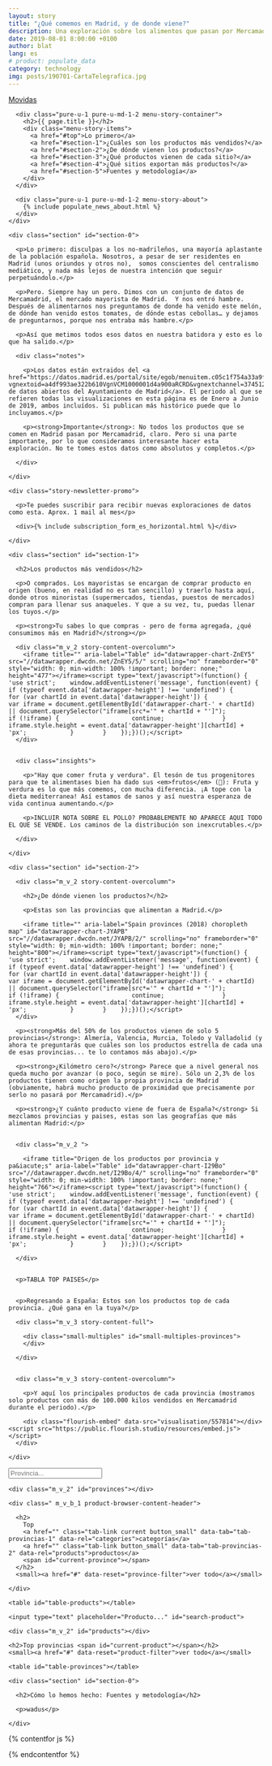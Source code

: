 ```yaml
---
layout: story
title: "¿Qué comemos en Madrid, y de donde viene?"
description: Una exploración sobre los alimentos que pasan por Mercamadrid
date: 2019-08-01 8:00:00 +0100
author: blat
lang: es
# product: populate_data
category: technology
img: posts/190701-CartaTelegrafica.jpg
---
```


<div class="menu-story">

  <div class="menu-story-cue">
    <a href="">
      <i class="fas fa-bars"></i>
      Movidas
    </a>
  </div>

  <div class="menu-story-open">
    <div class="pure-g">

      <div class="pure-u-1 pure-u-md-1-2 menu-story-container">
        <h2>{{ page.title }}</h2>
        <div class="menu-story-items">
          <a href="#top">Lo primero</a>
          <a href="#section-1">¿Cuáles son los productos más vendidos?</a>
          <a href="#section-2">¿De dónde vienen los productos?</a>
          <a href="#section-3">¿Qué productos vienen de cada sitio?</a>
          <a href="#section-4">¿Qué sitios exportan más productos?</a>
          <a href="#section-5">Fuentes y metodología</a>
        </div>
      </div>

      <div class="pure-u-1 pure-u-md-1-2 menu-story-about">
        {% include populate_news_about.html %}
      </div>
    </div>
  </div>

</div>

<div class="row-col">

  <div class="story-content">

    <div class="section" id="section-0">

      <p>Lo primero: disculpas a los no-madrileños, una mayoría aplastante de la población española. Nosotros, a pesar de ser residentes en Madrid (unos oriundos y otros no),  somos conscientes del centralismo mediático, y nada más lejos de nuestra intención que seguir perpetuándolo.</p>

      <p>Pero. Siempre hay un pero. Dimos con un conjunto de datos de Mercamadrid, el mercado mayorista de Madrid.  Y nos entró hambre. Después de alimentarnos nos preguntamos de donde ha venido este melón, de dónde han venido estos tomates, de dónde estas cebollas… y dejamos de preguntarnos, porque nos entraba más hambre.</p>

      <p>Así que metimos todos esos datos en nuestra batidora y esto es lo que ha salido.</p>

      <div class="notes">

        <p>Los datos están extraidos del <a href="https://datos.madrid.es/portal/site/egob/menuitem.c05c1f754a33a9fbe4b2e4b284f1a5a0/?vgnextoid=a4df993ae322b610VgnVCM1000001d4a900aRCRD&vgnextchannel=374512b9ace9f310VgnVCM100000171f5a0aRCRD&vgnextfmt=default">portal de datos abiertos del Ayuntamiento de Madrid</a>. El periodo al que se refieren todas las visualizaciones en esta página es de Enero a Junio de 2019, ambos incluídos. Si publican más histórico puede que lo incluyamos.</p>

        <p><strong>Importante</strong>: No todos los productos que se comen en Madrid pasan por Mercamadrid, claro. Pero si una parte importante, por lo que consideramos interesante hacer esta exploración. No te tomes estos datos como absolutos y completos.</p>

      </div>

    </div>

    <div class="story-newsletter-promo">

      <p>Te puedes suscribir para recibir nuevas exploraciones de datos como esta. Aprox. 1 mail al mes</p>

      <div>{% include subscription_form_es_horizontal.html %}</div>

    </div>

    <div class="section" id="section-1">

      <h2>Los productos más vendidos</h2>

      <p>O comprados. Los mayoristas se encargan de comprar producto en origen (bueno, en realidad no es tan sencillo) y traerlo hasta aquí, donde otros minoristas (supermercados, tiendas, puestos de mercados) compran para llenar sus anaqueles. Y que a su vez, tu, puedas llenar los tuyos.</p>

      <p><strong>Tu sabes lo que compras - pero de forma agregada, ¿qué consumimos más en Madrid?</strong></p>

      <div class="m_v_2 story-content-overcolumn">
        <iframe title="" aria-label="Table" id="datawrapper-chart-ZnEY5" src="//datawrapper.dwcdn.net/ZnEY5/5/" scrolling="no" frameborder="0" style="width: 0; min-width: 100% !important; border: none;" height="477"></iframe><script type="text/javascript">(function() {    'use strict';    window.addEventListener('message', function(event) {        if (typeof event.data['datawrapper-height'] !== 'undefined') {            for (var chartId in event.data['datawrapper-height']) {                var iframe = document.getElementById('datawrapper-chart-' + chartId) || document.querySelector("iframe[src*='" + chartId + "']");                if (!iframe) {                    continue;                }                iframe.style.height = event.data['datawrapper-height'][chartId] + 'px';            }        }    });})();</script>
      </div>


      <div class="insights">

        <p>"Hay que comer fruta y verdura". El tesón de tus progenitores para que te alimentases bien ha dado sus <em>frutos</em> (🥁): Fruta y verdura es lo que más comemos, con mucha diferencia. ¡A tope con la dieta mediterranea! Así estamos de sanos y así nuestra esperanza de vida continua aumentando.</p>

        <p>INCLUIR NOTA SOBRE EL POLLO? PROBABLEMENTE NO APARECE AQUI TODO EL QUE SE VENDE. Los caminos de la distribución son inexcrutables.</p>

      </div>

    </div>

    <div class="section" id="section-2">

      <div class="m_v_2 story-content-overcolumn">

        <h2>¿De dónde vienen los productos?</h2>

        <p>Estas son las provincias que alimentan a Madrid.</p>

        <iframe title="" aria-label="Spain provinces (2018) choropleth map" id="datawrapper-chart-JYAPB" src="//datawrapper.dwcdn.net/JYAPB/2/" scrolling="no" frameborder="0" style="width: 0; min-width: 100% !important; border: none;" height="800"></iframe><script type="text/javascript">(function() {    'use strict';    window.addEventListener('message', function(event) {        if (typeof event.data['datawrapper-height'] !== 'undefined') {            for (var chartId in event.data['datawrapper-height']) {                var iframe = document.getElementById('datawrapper-chart-' + chartId) || document.querySelector("iframe[src*='" + chartId + "']");                if (!iframe) {                    continue;                }                iframe.style.height = event.data['datawrapper-height'][chartId] + 'px';            }        }    });})();</script>
      </div>

      <p><strong>Más del 50% de los productos vienen de solo 5 provincias</strong>: Almería, Valencia, Murcia, Toledo y Valladolid (y ahora te preguntarás que cuáles son los productos estrella de cada una de esas provincias... te lo contamos más abajo).</p>

      <p><strong>¿Kilómetro cero?</strong> Parece que a nivel general nos queda mucho por avanzar (o poco, según se mire). Sólo un 2,3% de los productos tienen como origen la propia provincia de Madrid (obviamente, habrá mucho producto de proximidad que precisamente por serlo no pasará por Mercamadrid).</p>

      <p><strong>¿Y cuánto producto viene de fuera de España?</strong> Si mezclamos provincias y paises, estas son las geografías que más alimentan Madrid:</p>


      <div class="m_v_2 ">

        <iframe title="Origen de los productos por provincia y pa&iacute;s" aria-label="Table" id="datawrapper-chart-I29Bo" src="//datawrapper.dwcdn.net/I29Bo/4/" scrolling="no" frameborder="0" style="width: 0; min-width: 100% !important; border: none;" height="766"></iframe><script type="text/javascript">(function() {    'use strict';    window.addEventListener('message', function(event) {        if (typeof event.data['datawrapper-height'] !== 'undefined') {            for (var chartId in event.data['datawrapper-height']) {                var iframe = document.getElementById('datawrapper-chart-' + chartId) || document.querySelector("iframe[src*='" + chartId + "']");                if (!iframe) {                    continue;                }                iframe.style.height = event.data['datawrapper-height'][chartId] + 'px';            }        }    });})();</script>

      </div>


      <p>TABLA TOP PAISES</p>


      <p>Regresando a España: Estos son los productos top de cada provincia. ¿Qué gana en la tuya?</p>

      <div class="m_v_3 story-content-full">

        <div class="small-multiples" id="small-multiples-provinces">
        </div>

      </div>


      <div class="m_v_3 story-content-overcolumn">

        <p>Y aquí los principales productos de cada provincia (mostramos solo productos con más de 100.000 kilos vendidos en Mercamadrid durante el periodo).</p>

        <div class="flourish-embed" data-src="visualisation/557814"></div><script src="https://public.flourish.studio/resources/embed.js"></script>
      </div>

    </div>

  </div>

</div>





<div class="row-full section-cover section" id="section-3">

</div>


<div class="row-full flex product-browser" id="browser-products">

  <div class="item-list product-browser-sidebar">
    <input type="text" placeholder="Provincia..." id="search-province" />

    <div class="m_v_2" id="provinces"></div>
  </div>

  <div class="product-browser-content">

    <div class=" m_v_b_1 product-browser-content-header">

      <h2>
        Top
        <a href="" class="tab-link current button_small" data-tab="tab-provincias-1" data-rel="categories">categorías</a>
        <a href="" class="tab-link button_small" data-tab="tab-provincias-2" data-rel="products">productos</a>
        <span id="current-province"></span>
      </h2>
      <small><a href="#" data-reset="province-filter">ver todo</a></small>

    </div>

    <table id="table-products"></table>

  </div>

</div>


<div class="row-full section-cover section" id="section-4">

</div>

<div class="row-full flex product-browser" id="browser-provinces">

  <div class="item-list product-browser-sidebar">

    <input type="text" placeholder="Producto..." id="search-product">

    <div class="m_v_2" id="products"></div>

  </div>

  <div class="product-browser-content">

    <h2>Top provincias <span id="current-product"></span></h2>
    <small><a href="#" data-reset="product-filter">ver todo</a></small>

    <table id="table-provinces"></table>

  </div>

</div>


<div class="row-col" id="section-5">

  <div class="story-content">

    <div class="section" id="section-0">

      <h2>Cómo lo hemos hecho: Fuentes y metodología</h2>

      <p>wadus</p>

    </div>

  </div>

</div>

{% contentfor js %}
<script type="text/javascript">
$(function() {

  function toId(str){
    return str.split(" ").join("_");
  }

  function lowerCaseAllWordsExceptFirstLetters(string) {
    return string.replace(/\w\S*/g, function (word) {
      return word.charAt(0) + word.slice(1).toLowerCase();
    });
  }

  function processSummaryCSV(allText) {
    var allTextLines = allText.split(/\r\n|\n/);
    var entries = allTextLines.slice(1, allTextLines.length -1);
    var data = {};
    var provinces = [];
    for(var i = 0; i < entries.length; i++) {
      var dataRow = entries[i].split(',');
      var province = dataRow[0];
      if(provinces.indexOf(province) === -1){
        provinces.push(province);
      }

      if(data[province] === undefined) {
        data[province] = [];
      }

      data[province].push({
        product: lowerCaseAllWordsExceptFirstLetters(dataRow[1]),
        pct: parseFloat(dataRow[2]),
        kg: parseInt(dataRow[3]),
      });
    }
    provinces.sort();
    var $container = $("#small-multiples-provinces");

    for(var i = 0; i < provinces.length; i++){
      var province = provinces[i];
      var content = '<div class="multiple"><h3>' + province + '</h3><table>';
      data[province].sort(function(i1, i2){
        return (i2.pct - i1.pct);
      });
      for(var j = 0; j < 3; j++){
        var product = data[province][j].product;
        var pct = data[province][j].pct;
        var kg = data[province][j].kg;
        content += '<tr><th>' + product + '</th><td class="tb-percentage">' +pct+'%</td>';
        content += '<td class="td-bar-chart tooltipped" data-tooltip="'+kg.toLocaleString()+' kg."><div class="td-bar-chart bar-chart-cont"><div class="bar-chart" style="width: '+pct+'%;"></div></div></td></tr>';
      }
      content += '</table></div>';
      $(content).appendTo($container);
    }
  }

  function renderProducts(categories, products, currentProduct){
    var $products = $('#products');
    var productsList = "";
    if(Array.isArray(products)) {
      for(var i = 0; i < products.length; i++){
        productsList += '<a href="#table-provinces-'+products[i]+'" data-product>'+products[i]+'</a>';
      }
    } else {
      for(var i = 0; i < categories.length; i++){
        var category = categories[i];
        productsList += '<a href="#" class="toggle-target" data-target="by_product_category_'+toId(category)+'">' + category + '</a>';
        productsList += '<div class="category_products" id="by_product_category_'+toId(category)+'">';
        for(var j = 0; j < products[category].length; j++){
          productsList += '<a href="#table-provinces-'+products[category][i]+'" data-product>'+products[category][j]+'</a>';
        }
        productsList += '</div>';
      }
    }
    $products.html('');
    $(productsList).appendTo($products);

    if(currentProduct !== null) {
      $('#current-product').html(" de " + currentProduct);
      $('a[data-reset="product-filter"]').show();
    } else {
      $('#current-product').html("");
      $('a[data-reset="product-filter"]').hide();
    }
  }

  function renderProvinces(provinces, currentProvince){
    var $provinces = $('#provinces');
    var provincesList = "";
    for(var i = 0; i < provinces.length; i++){
      provincesList += '<a href="#table-products-'+provinces[i]+'">' + provinces[i] + '</a>' + "\n";
    }
    $provinces.html('');
    $(provincesList).appendTo($provinces);

    if(currentProvince !== null) {
      $('#current-province').html(" de " + currentProvince);
      $('a[data-reset="province-filter"]').show();
    } else {
      $('#current-province').html("");
      $('a[data-reset="province-filter"]').hide();
    }
  }

  function renderProductsPerProvinceTable(provinces, data, currentProvince, showCategories){
    var $container = $("#table-products");
    var tableHTML = '<thead><tr><th></th><th class="right tb-kilos">Kilos</th><th class="right tb-percentage">% Total</th><th></th></tr></thead>';

    if(currentProvince !== null){
      var provinceData = data[currentProvince];
    } else {
      var provinceData = data;
    }

    if(showCategories) {
      provinceData.sort(function(c1, c2){
        return c2.kg - c1.kg;
      });

      var categories = [];
      var categoriesData = {};
      var totalKg = 0;
      for(var i = 0; i < provinceData.length; i++){
        var d = provinceData[i];
        var category = d.category;

        if(categories.indexOf(category) === -1) { categories.push(category); }
        if(categoriesData[category] === undefined) {
          categoriesData[category] = { kg: 0, pct: null };
        }
        categoriesData[category].kg += d.kg;
        totalKg += d.kg;
      }
      categories.sort(function(c1, c2){
        return categoriesData[c2].kg - categoriesData[c1].kg;
      });

      for(var i = 0; i < categories.length; i++){
        var category = categories[i];
        categoriesData[category].pct = ((categoriesData[category].kg / totalKg)*100).toFixed(1) + "%";

        tableHTML += '<tbody class="category"><tr>' +
          ' <td class="">' +
          '   <a href="" class="toggle-target" data-target="category_'+toId(category)+'">' +
          '     <i class="fas fa-plus-circle"></i>' + category +
          '   </a>' +
          ' </td>' +
          ' <td class="right tb-kilos">'+categoriesData[category].kg.toLocaleString()+' kg.</td>' +
          ' <td class="right tb-percentage">'+categoriesData[category].pct+'</td>' +
          ' <td class="td-bar-chart">' +
          '   <div class="bar-chart-cont"><div class="bar-chart" style="width:'+categoriesData[category].pct+';"></div></div> ' +
          ' </td></tr></tbody>';
        tableHTML += '<tbody class="category_products tb-secondary category_'+category+'" id="category_'+toId(category)+'">';

        for(var j = 0; j < provinceData.length; j++){
          if(provinceData[j].category === category){
            var pct = (provinceData[j].kg / categoriesData[category].kg) * 100;
            tableHTML += ' <tr>'+
              '   <td class="td-big">' +
              '     <a href="#table-provinces-'+provinceData[j].product+'" data-navigate-product="'+provinceData[j].product+'">'+provinceData[j].product+'</a>' +
              '   </td>' +
              '   <td class="right tb-kilos">'+provinceData[j].kg.toLocaleString()+' kg.</td>' +
              '   <td class="right tb-percentage">'+pct.toFixed(1)+'%</td>' +
              '   <td class="td-bar-chart">' +
              '     <div class="bar-chart-cont"><div class="bar-chart" style="width:'+pct+'%"></div></div>' +
              '   </td>' +
              ' </tr>';
          }
        }
        tableHTML += '</tbody>';
      }
    } else {
      var flatProducts = Object.values(provinceData);
      var totalKg = 0;
      for(var i = 0; i < flatProducts.length; i++){
        totalKg += provinceData[i].kg;
      }

      tableHTML += '<tbody class="category">';
      for(var i = 0; i < flatProducts.length; i++){
        var pct = (flatProducts[i].kg / totalKg) * 100;
        tableHTML += ' <tr>'+
          '   <td class="">' +
          '     <a href="#table-provinces-'+flatProducts[i].product+'" data-navigate-product="'+flatProducts[i].product+'">'+flatProducts[i].product+'</a>' +
          '   </td>' +
          '   <td class="right tb-kilos">'+flatProducts[i].kg.toLocaleString()+' kg.</td>' +
          '   <td class="right tb-percentage">'+pct.toFixed(1)+'%</td>' +
          '   <td class="td-bar-chart">' +
          '     <div class="bar-chart-cont"><div class="bar-chart" style="width:'+pct+'%"></div></div>' +
          '   </td>' +
          ' </tr>';
      }
      tableHTML += '</tbody>';
    }

    $container.html("");
    $container.html(tableHTML);
  }

  function renderProvincesPerProductTable(data, currentProduct) {
    var $container = $("#table-provinces");
    var tableHTML = '<thead><tr><th></th><th class="right tb-kilos">Kilos</th><th class="right tb-percentage">% Total</th><th></th></tr></thead>';

    if(currentProduct !== null){
      var productData = data[currentProduct];
    } else {
      var productData = data;
    }
    productData.sort(function(c1, c2){
      return c2.kg - c1.kg;
    });

    var totalKg = 0;
    for(var i = 0; i < productData.length; i++){
      totalKg += productData[i].kg;
    }

    for(var i = 0; i < productData.length; i++){
      var d = productData[i];

      var pct = (d.kg/totalKg)*100;

      tableHTML += '<tbody class="category"><tr>' +
        ' <td>' +
        '   <a href="#table-products-'+d.province+'" data-navigate-province="'+d.province+'">'+d.province+'</a>' +
        ' </td>' +
        ' <td class="right tb-kilos">'+d.kg.toLocaleString()+' kg.</td>' +
        ' <td class="right tb-percentage">'+pct.toFixed(1)+'%</td>' +
        ' <td class="td-bar-chart">' +
        '   <div class="bar-chart-cont"><div class="bar-chart" style="width:'+pct+'%"></div></div>' +
        ' </td>' +
        ' </tr>';
      tableHTML += '</tbody>';
    }
    $container.html("");
    $container.html(tableHTML);
  }

  function processDataCSV(allText) {
    var allTextLines = allText.split(/\r\n|\n/);
    var entries = allTextLines.slice(1, allTextLines.length -1);
    var dataPerProvince = {};
    var globalDataPerProvince = [];
    var dataPerProduct = {};
    var globalDataPerProduct = [];

    var tempDataPerProvince = {};
    var tempDataPerProduct = {};
    var provinces = [];
    var products = {};
    var allProducts = [];
    for(var i = 0; i < entries.length; i++) {
      var dataRow = entries[i].split(',');
      var province = dataRow[0];
      var category = dataRow[4];
      var product = lowerCaseAllWordsExceptFirstLetters(dataRow[1]);

      if(provinces.indexOf(province) === -1){ provinces.push(province); }

      if(dataPerProvince[province] === undefined) {
        dataPerProvince[province] = [];
      }

      if(dataPerProduct[product] === undefined) {
        dataPerProduct[product] = [];
      }

      if(products[category] === undefined) {
        products[category] = [];
      }

      if(products[category].indexOf(product) === -1){
        products[category].push(product);
      }

      if(allProducts.indexOf(product) === -1){
        allProducts.push(product);
      }

      dataPerProvince[province].push({
        product: product,
        pct: parseFloat(dataRow[2]),
        kg: parseInt(dataRow[3]),
        category: category,
      });

      dataPerProduct[product].push({
        province: province,
        pct: parseFloat(dataRow[2]),
        kg: parseInt(dataRow[3]),
        category: category,
      });

      if(tempDataPerProvince[product] === undefined) {
        tempDataPerProvince[product] = { pct: 0, kg: 0, category: category };
      }

      if(tempDataPerProduct[province] === undefined) {
        tempDataPerProduct[province] = { pct: 0, kg: 0 };
      }

      var kg = parseFloat(dataRow[3]);

      tempDataPerProvince[product].pct += parseFloat(dataRow[2]);
      tempDataPerProvince[product].kg += kg;

      tempDataPerProduct[province].kg += kg;

    }
    var tempProducts = Object.keys(tempDataPerProvince);
    for(var i = 0; i < tempProducts.length; i++) {
      var d = tempDataPerProvince[tempProducts[i]];
      globalDataPerProvince.push({ product: tempProducts[i], kg: d.kg, category: d.category });
    }

    for(var i = 0; i < provinces.length; i++) {
      var d = tempDataPerProduct[provinces[i]];
      globalDataPerProduct.push({ province: provinces[i], kg: d.kg});
    }

    provinces.sort();
    var categories = Object.keys(products).sort();

    for(var i = 0; i < categories.length; i++) {
      products[categories[i]].sort();
    }

    // Handle URLS
    var urlSegment = window.location.hash;
    if(urlSegment.match(/^#table-products/gi)) {
      console.log("table products");
      var elements = urlSegment.split("-");
      if(elements.length === 3){
        currentProvince = elements[2];
      }
    } else if(urlSegment.match(/^#table-provinces/gi)) {
      console.log("table provinces");
      var elements = urlSegment.split("-");
      if(elements.length === 3){
        currentProduct = elements[2];
      }
    }

    renderProvinces(provinces, currentProvince);
    if(currentProvince === null) {
      renderProductsPerProvinceTable(provinces, globalDataPerProvince, currentProvince, true);
    } else {
      renderProductsPerProvinceTable(provinces, dataPerProvince, currentProvince, true);
      $([document.documentElement, document.body]).animate({
        scrollTop: $("#browser-products").offset().top
      }, 100);
    }

    renderProducts(categories, products, currentProduct);
    renderProvincesPerProductTable(globalDataPerProduct, currentProduct);
    if(currentProduct !== null) {
      $([document.documentElement, document.body]).animate({
        scrollTop: $("#browser-provinces").offset().top
      }, 100);
    }

    // Handle events
    $(document).on('click', '#provinces a', function(e){
      e.preventDefault();
      currentProvince = $(this).html();

      $('a[data-reset="province-filter"]').show();
      renderProvinces(provinces, currentProvince);
      renderProductsPerProvinceTable(provinces, dataPerProvince, currentProvince, true);
      window.location.hash = $(this).attr('href');
      $([document.documentElement, document.body]).animate({
        scrollTop: $("#browser-products").offset().top
      }, 100);
    });

    $(document).on('click', '#products a[data-product]', function(e){
      e.preventDefault();
      currentProduct = $(this).html();

      $('a[data-reset="product-filter"]').show();
      renderProducts(categories, products, currentProduct);
      renderProvincesPerProductTable(dataPerProduct, currentProduct);
      window.location.hash = $(this).attr('href');
    });

    $(document).on('click', '[data-navigate-product]', function(e){
      e.preventDefault();

      $([document.documentElement, document.body]).animate({
        scrollTop: $("#browser-provinces").offset().top
      }, 100);

      currentProduct = $(this).data('navigate-product');
      $('a[data-reset="product-filter"]').show();
      renderProducts(categories, products, currentProduct);
      renderProvincesPerProductTable(dataPerProduct, currentProduct);
      window.location.hash = $(this).attr('href');
    });

    $(document).on('click', '[data-navigate-province]', function(e){
      e.preventDefault();

      $([document.documentElement, document.body]).animate({
        scrollTop: $("#browser-products").offset().top
      }, 100);

      currentProvince = $(this).data('navigate-province');
      $('a[data-reset="province-filter"]').show();
      renderProvinces(provinces, currentProvince);
      renderProductsPerProvinceTable(provinces, dataPerProvince, currentProvince, true);
      window.location.hash = $(this).attr('href');
    });

    $('#search-province').on('keyup', function(){
      var suggestion = $(this).val().toLowerCase();
      if(suggestion.length <= 1){
        renderProvinces(provinces, currentProvince);
      } else {
        renderProvinces(provinces.filter(function(p){
          return p.toLowerCase().indexOf(suggestion) !== -1;
        }), currentProvince);
      }
    });

    $('#search-product').on('keyup', function(){
      var suggestion = $(this).val().toLowerCase();
      if(suggestion.length <= 1){
        renderProducts(categories, products, currentProduct);
      } else {
        renderProducts(categories, allProducts.filter(function(p){
          return p.toLowerCase().indexOf(suggestion) !== -1;
        }), currentProduct);
      }
    });

    $('a[data-reset="province-filter"]').click(function(e){
      e.preventDefault();

      currentProvince = null;
      renderProvinces(provinces, currentProvince);
      renderProductsPerProvinceTable(provinces, globalDataPerProvince, currentProvince, true);
      $(this).hide();
    });

    $('a[data-reset="product-filter"]').click(function(e){
      e.preventDefault();

      currentProduct = null;
      renderProducts(categories, products, currentProduct);
      renderProvincesPerProductTable(globalDataPerProduct, currentProduct);
      $(this).hide();
    });

    $('a[data-rel="categories"]').click(function(e){
      e.preventDefault();

      $('[data-rel]').removeClass('current');
      $(this).addClass('current');

      if(currentProvince == null) {
        renderProductsPerProvinceTable(provinces, globalDataPerProvince, currentProvince, true);
      } else {
        renderProductsPerProvinceTable(provinces, dataPerProvince, currentProvince, true);
      }
    });

    $('a[data-rel="products"]').click(function(e){
      e.preventDefault();

      $('[data-rel]').removeClass('current');
      $(this).addClass('current');

      if(currentProvince == null) {
        renderProductsPerProvinceTable(provinces, globalDataPerProvince, currentProvince, false);
      } else {
        renderProductsPerProvinceTable(provinces, dataPerProvince, currentProvince, false);
      }
    });
  }

  // Build data explorer
  var currentProvince = null;
  var currentProduct = null;
  $.ajax({
     type: "GET",
     url: "/datasets/190901_mercamadrid_data_per_province.csv",
     dataType: "text",
     success: function(data) {
       processDataCSV(data);
     }
  });

  // Build small multiples
  $.ajax({
     type: "GET",
     url: "/datasets/190901_mercamadrid_summary_per_province.csv",
     dataType: "text",
     success: function(data) {
       processSummaryCSV(data);
     }
  });

  // Show menu
  $(document).scroll(function() {
    var scrollDistance = $(this).scrollTop();
    if (scrollDistance > 500) {
      // $('.scroll-to-top').fadeIn();
      $('.menu-story').fadeIn();
    } else {
      // $('.scroll-to-top').fadeOut();
      $('.menu-story').fadeOut();
    }
  });
});
</script>
{% endcontentfor %}
